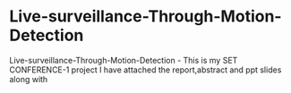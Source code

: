 # Live-surveillance-Through-Motion-Detection
Live-surveillance-Through-Motion-Detection - This is my SET CONFERENCE-1 project
I have attached the report,abstract and ppt slides along with 

